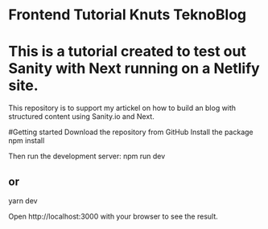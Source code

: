 # Frontend Tutorial Knuts TeknoBlog
# This is a tutorial created to test out Sanity with Next running on a Netlify site.

This repository is to support my artickel on how to build an blog with structured content using Sanity.io and Next.


#Getting started
Download the repository from GitHub
Install the package
 npm install

 Then run the development server:
 npm run dev
   ## or 
   yarn dev

Open http://localhost:3000 with your browser to see the result.